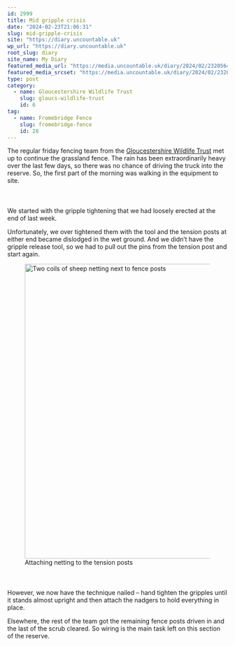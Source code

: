 ```yaml
---
id: 2999
title: Mid gripple crisis
date: "2024-02-23T21:06:31"
slug: mid-gripple-crisis
site: "https://diary.uncountable.uk"
wp_url: "https://diary.uncountable.uk"
root_slug: diary
site_name: My Diary
featured_media_url: "https://media.uncountable.uk/diary/2024/02/23205648/IMG20240223103255.webp"
featured_media_srcset: "https://media.uncountable.uk/diary/2024/02/23205648/IMG20240223103255-300x176.webp 300w, https://media.uncountable.uk/diary/2024/02/23205648/IMG20240223103255-1024x601.webp 1024w, https://media.uncountable.uk/diary/2024/02/23205648/IMG20240223103255-150x150.webp 150w, https://media.uncountable.uk/diary/2024/02/23205648/IMG20240223103255-640x375.webp 640w, https://media.uncountable.uk/diary/2024/02/23205648/IMG20240223103255.webp 2000w"
type: post
category:
  - name: Gloucestershire Wildlife Trust
    slug: gloucs-wildlife-trust
    id: 6
tag:
  - name: Fromebridge Fence
    slug: fromebridge-fence
    id: 28
---
```



<p>The regular friday fencing team from the <a href="https://www.gloucestershirewildlifetrust.co.uk/volunteer">Gloucestershire Wildlife Trust</a> met up to continue the grassland fence.  The rain has been extraordinarily heavy over the last few days, so there was no chance of driving the truck into the reserve.  So, the first part of the morning was walking in the equipment to site.</p>


<style>.kb-row-layout-id2999_475aa1-74 > .kt-row-column-wrap{align-content:start;}:where(.kb-row-layout-id2999_475aa1-74 > .kt-row-column-wrap) > .wp-block-kadence-column{justify-content:start;}.kb-row-layout-id2999_475aa1-74 > .kt-row-column-wrap{column-gap:var(--global-kb-gap-md, 2rem);row-gap:var(--global-kb-gap-md, 2rem);padding-top:var(--global-kb-spacing-sm, 1.5rem);padding-bottom:var(--global-kb-spacing-sm, 1.5rem);grid-template-columns:repeat(2, minmax(0, 1fr));}.kb-row-layout-id2999_475aa1-74 > .kt-row-layout-overlay{opacity:0.30;}@media all and (max-width: 1024px){.kb-row-layout-id2999_475aa1-74 > .kt-row-column-wrap{grid-template-columns:repeat(2, minmax(0, 1fr));}}@media all and (max-width: 767px){.kb-row-layout-id2999_475aa1-74 > .kt-row-column-wrap{grid-template-columns:minmax(0, 1fr);}.kb-row-layout-id2999_475aa1-74 > .kt-row-column-wrap > .wp-block-kadence-column:nth-of-type(1){order:2;}.kb-row-layout-id2999_475aa1-74 > .kt-row-column-wrap > .wp-block-kadence-column:nth-of-type(2){order:1;}.kb-row-layout-id2999_475aa1-74 > .kt-row-column-wrap > .wp-block-kadence-column:nth-of-type(3){order:12;}.kb-row-layout-id2999_475aa1-74 > .kt-row-column-wrap > .wp-block-kadence-column:nth-of-type(4){order:11;}.kb-row-layout-id2999_475aa1-74 > .kt-row-column-wrap > .wp-block-kadence-column:nth-of-type(5){order:22;}.kb-row-layout-id2999_475aa1-74 > .kt-row-column-wrap > .wp-block-kadence-column:nth-of-type(6){order:21;}.kb-row-layout-id2999_475aa1-74 > .kt-row-column-wrap > .wp-block-kadence-column:nth-of-type(7){order:32;}.kb-row-layout-id2999_475aa1-74 > .kt-row-column-wrap > .wp-block-kadence-column:nth-of-type(8){order:31;}}</style><div class="kb-row-layout-wrap kb-row-layout-id2999_475aa1-74 alignnone wp-block-kadence-rowlayout"><div class="kt-row-column-wrap kt-has-2-columns kt-row-layout-equal kt-tab-layout-inherit kt-mobile-layout-row kt-row-valign-top">
<style>.kadence-column2999_9cbcc0-f7 > .kt-inside-inner-col,.kadence-column2999_9cbcc0-f7 > .kt-inside-inner-col:before{border-top-left-radius:0px;border-top-right-radius:0px;border-bottom-right-radius:0px;border-bottom-left-radius:0px;}.kadence-column2999_9cbcc0-f7 > .kt-inside-inner-col{column-gap:var(--global-kb-gap-sm, 1rem);}.kadence-column2999_9cbcc0-f7 > .kt-inside-inner-col{flex-direction:column;}.kadence-column2999_9cbcc0-f7 > .kt-inside-inner-col > .aligncenter{width:100%;}.kadence-column2999_9cbcc0-f7 > .kt-inside-inner-col:before{opacity:0.3;}.kadence-column2999_9cbcc0-f7{position:relative;}@media all and (max-width: 1024px){.kadence-column2999_9cbcc0-f7 > .kt-inside-inner-col{flex-direction:column;justify-content:center;}}@media all and (max-width: 767px){.kadence-column2999_9cbcc0-f7 > .kt-inside-inner-col{flex-direction:column;justify-content:center;}}</style>
<div class="wp-block-kadence-column kadence-column2999_9cbcc0-f7"><div class="kt-inside-inner-col">
<p>We started with the gripple tightening that we had loosely erected at the end of last week.  </p>



<p>Unfortunately, we over tightened them with the tool and the tension posts at either end became dislodged in the wet ground.  And we didn&#8217;t have the gripple release tool, so we had to pull out the pins from the tension post and start again.</p>
</div></div>


<style>.kadence-column2999_ae413b-74 > .kt-inside-inner-col,.kadence-column2999_ae413b-74 > .kt-inside-inner-col:before{border-top-left-radius:0px;border-top-right-radius:0px;border-bottom-right-radius:0px;border-bottom-left-radius:0px;}.kadence-column2999_ae413b-74 > .kt-inside-inner-col{column-gap:var(--global-kb-gap-sm, 1rem);}.kadence-column2999_ae413b-74 > .kt-inside-inner-col{flex-direction:column;}.kadence-column2999_ae413b-74 > .kt-inside-inner-col > .aligncenter{width:100%;}.kadence-column2999_ae413b-74 > .kt-inside-inner-col:before{opacity:0.3;}.kadence-column2999_ae413b-74{position:relative;}@media all and (max-width: 1024px){.kadence-column2999_ae413b-74 > .kt-inside-inner-col{flex-direction:column;justify-content:center;}}@media all and (max-width: 767px){.kadence-column2999_ae413b-74 > .kt-inside-inner-col{flex-direction:column;justify-content:center;}}</style>
<div class="wp-block-kadence-column kadence-column2999_ae413b-74"><div class="kt-inside-inner-col">
<figure class="wp-block-image size-large"><img loading="lazy" decoding="async" width="1024" height="673" src="https://media.uncountable.uk/diary/2024/02/23205650/IMG20240223123337-1024x673.webp" alt="Two coils of sheep netting next to fence posts" class="wp-image-3001" srcset="https://media.uncountable.uk/diary/2024/02/23205650/IMG20240223123337-1024x673.webp 1024w, https://media.uncountable.uk/diary/2024/02/23205650/IMG20240223123337-300x197.webp 300w, https://media.uncountable.uk/diary/2024/02/23205650/IMG20240223123337-640x420.webp 640w, https://media.uncountable.uk/diary/2024/02/23205650/IMG20240223123337.webp 2000w" sizes="auto, (max-width: 1024px) 100vw, 1024px" /><figcaption class="wp-element-caption">Attaching netting to the tension posts</figcaption></figure>
</div></div>

</div></div>


<p>However, we now have the technique nailed &#8211; hand tighten the gripples until it stands almost upright and then attach the nadgers to hold everything in place.</p>



<p>Elsewhere, the rest of the team got the remaining fence posts driven in and the last of the scrub cleared.  So wiring is the main task left on this section of the reserve.</p>

